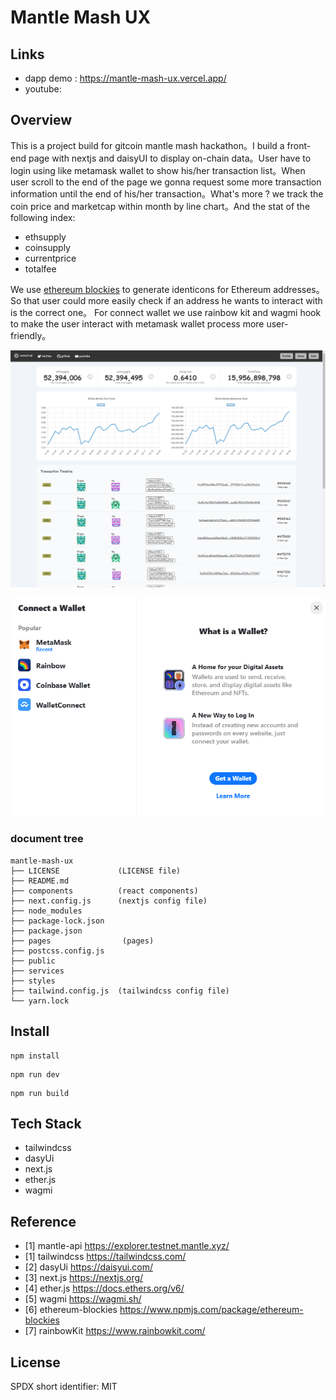 # Mantle Mash UX

## Links

- dapp demo : <https://mantle-mash-ux.vercel.app/>
- youtube:

## Overview

This is a project build for gitcoin mantle mash hackathon。I build a front-end page with nextjs and daisyUI to display on-chain data。User have to login using like metamask wallet to show his/her transaction list。When user scroll to the end of the page we gonna request some more transaction information until the end of his/her transaction。What's more ? we track the coin price and marketcap within month by line chart。And the stat of the following index:

- ethsupply
- coinsupply
- currentprice
- totalfee

We use [ethereum blockies](https://github.com/ethereum/blockies) to generate identicons for Ethereum addresses。So that user could more easily check if an address he wants to interact with is the correct one。
For connect wallet we use rainbow kit and wagmi hook to make the user interact with metamask wallet process more user-friendly。

![alt ""](/public/overview.png)

![alt ""](/public/wallet.png)

### document tree

```
mantle-mash-ux
├── LICENSE             (LICENSE file)
├── README.md
├── components          (react components)
├── next.config.js      (nextjs config file)
├── node_modules
├── package-lock.json
├── package.json
├── pages                (pages)
├── postcss.config.js
├── public
├── services
├── styles
├── tailwind.config.js  (tailwindcss config file)
└── yarn.lock

```

## Install

```shell
npm install
```

```shell
npm run dev
```

```shell
npm run build
```

## Tech Stack

- tailwindcss
- dasyUi
- next.js
- ether.js
- wagmi

## Reference

- [1] mantle-api <https://explorer.testnet.mantle.xyz/>
- [1] tailwindcss <https://tailwindcss.com/>
- [2] dasyUi <https://daisyui.com/>
- [3] next.js <https://nextjs.org/>
- [4] ether.js <https://docs.ethers.org/v6/>
- [5] wagmi <https://wagmi.sh/>
- [6] ethereum-blockies <https://www.npmjs.com/package/ethereum-blockies>
- [7] rainbowKit <https://www.rainbowkit.com/>

## License

SPDX short identifier: MIT
